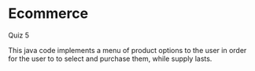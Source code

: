 # Ecommerce
Quiz 5

This java code implements a menu of product options to the user in order for the user to to select and purchase them, while supply lasts. 

